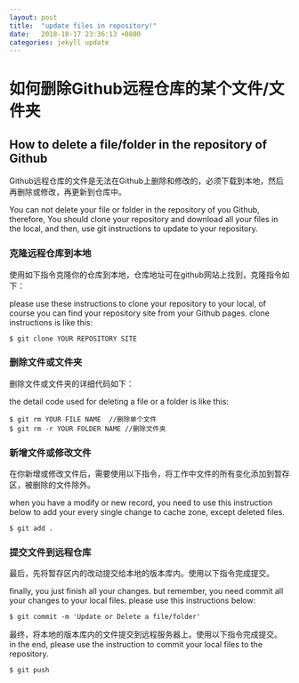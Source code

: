```yaml
---
layout: post
title:  "update files in repository!"
date:   2018-10-17 23:36:13 +0800
categories: jekyll update
---
```


# 如何删除Github远程仓库的某个文件/文件夹
## How to delete a file/folder in the repository of Github

Github远程仓库的文件是无法在Github上删除和修改的，必须下载到本地，然后再删除或修改，再更新到仓库中。

You can not delete your file or folder in the repository of you Github, therefore, You should clone your repository and download all your files in the local, and then, use git instructions to update to your repository. 

### 克隆远程仓库到本地

使用如下指令克隆你的仓库到本地，仓库地址可在github网站上找到，克隆指令如下：

please use these instructions to clone your repository to your local, of course you can find your repository site from your Github pages. clone instructions is like this:

`$ git clone YOUR REPOSITORY SITE`

### 删除文件或文件夹

删除文件或文件夹的详细代码如下：

the detail code used for deleting a file or a folder is like this:

```
$ git rm YOUR FILE NAME  //删除单个文件
$ git rm -r YOUR FOLDER NAME //删除文件夹
```
### 新增文件或修改文件

在你新增或修改文件后，需要使用以下指令，将工作中文件的所有变化添加到暂存区，被删除的文件除外。

when you have a modify or new record, you need to use this instruction below to add your every single change to cache zone, except deleted files.
 
`$ git add .`

### 提交文件到远程仓库

最后，先将暂存区内的改动提交给本地的版本库内。使用以下指令完成提交。

finally, you just finish all your changes. but remember, you need commit all your changes to your local files. please use this instructions below:

`$ git commit -m 'Update or Delete a file/folder'`

最终，将本地的版本库内的文件提交到远程服务器上。使用以下指令完成提交。
in the end, please use the instruction to commit your local files to the repository.

`$ git push`
